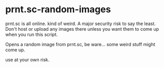 # prnt.sc-random-images

prnt.sc is all online. kind of weird. A major security risk to say the least.
Don't host or upload any images there unless you want them to come up when you run this script.

Opens a random image from prnt.sc, be ware... some weird stuff might come up.

use at your own risk.
